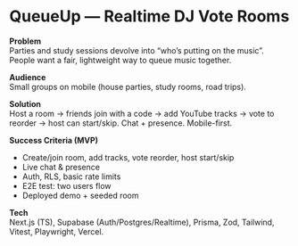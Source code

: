 # QueueUp — Realtime DJ Vote Rooms

**Problem**  
Parties and study sessions devolve into “who’s putting on the music”. People want a fair, lightweight way to queue music together.

**Audience**  
Small groups on mobile (house parties, study rooms, road trips).

**Solution**  
Host a room → friends join with a code → add YouTube tracks → vote to reorder → host can start/skip. Chat + presence. Mobile-first.

**Success Criteria (MVP)**  
- Create/join room, add tracks, vote reorder, host start/skip  
- Live chat & presence  
- Auth, RLS, basic rate limits  
- E2E test: two users flow  
- Deployed demo + seeded room

**Tech**  
Next.js (TS), Supabase (Auth/Postgres/Realtime), Prisma, Zod, Tailwind, Vitest, Playwright, Vercel.
